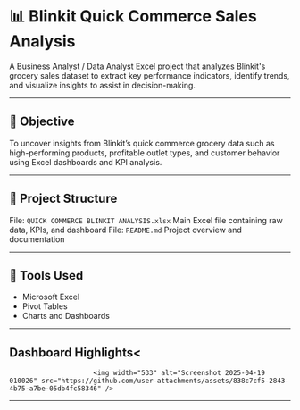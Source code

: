 # 📊 Blinkit Quick Commerce Sales Analysis

A Business Analyst / Data Analyst Excel project that analyzes Blinkit's grocery sales dataset to extract key performance indicators, identify trends, and visualize insights to assist in decision-making.

---

## 📌 Objective

To uncover insights from Blinkit’s quick commerce grocery data such as high-performing products, profitable outlet types, and customer behavior using Excel dashboards and KPI analysis.

---

## 📁 Project Structure

File:  `QUICK COMMERCE BLINKIT ANALYSIS.xlsx` Main Excel file containing raw data, KPIs, and dashboard 
File: `README.md` Project overview and documentation          

---

## 🧰 Tools Used

- Microsoft Excel
- Pivot Tables
- Charts and Dashboards

---

## Dashboard Highlights<
                         <img width="533" alt="Screenshot 2025-04-19 010026" src="https://github.com/user-attachments/assets/838c7cf5-2843-4b75-a7be-05db4fc58346" />


---


